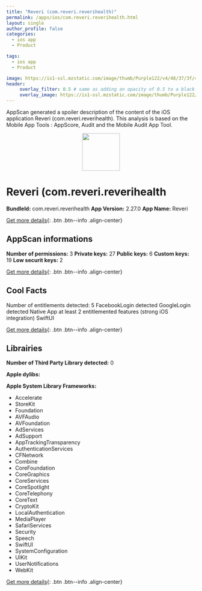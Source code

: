 ```yaml
---
title: "Reveri (com.reveri.reverihealth)"
permalink: /apps/ios/com.reveri.reverihealth.html
layout: single
author_profile: false
categories: 
  - ios app 
  - Product 

tags: 
  - ios app 
  - Product 

image: https://is1-ssl.mzstatic.com/image/thumb/Purple122/v4/48/37/3f/48373f30-c7c6-0b2c-8657-47d6aa2e8250/AppIcon-0-1x_U007emarketing-0-5-0-85-220.png/512x512bb.jpg
header: 
     overlay_filter: 0.5 # same as adding an opacity of 0.5 to a black background
     overlay_image: https://is1-ssl.mzstatic.com/image/thumb/Purple122/v4/48/37/3f/48373f30-c7c6-0b2c-8657-47d6aa2e8250/AppIcon-0-1x_U007emarketing-0-5-0-85-220.png/512x512bb.jpg
---
```

AppScan generated a spoiler description of the content of the iOS application Reveri (com.reveri.reverihealth). This analysis is based on the Mobile App Tools : AppScore, Audit and the Mobile Audit App Tool.

  
  
<div style="text-align: center;"><img src="https://is1-ssl.mzstatic.com/image/thumb/Purple122/v4/48/37/3f/48373f30-c7c6-0b2c-8657-47d6aa2e8250/AppIcon-0-1x_U007emarketing-0-5-0-85-220.png/512x512bb.jpg" width="100" height="100"></div>  
  
# Reveri (com.reveri.reverihealth

**BundleId:** com.reveri.reverihealth
**App Version:** 2.27.0
**App Name:** Reveri


[Get more details](/pricing.html){: .btn .btn--info .align-center}  
  
## AppScan informations 

**Number of permissions:** 3
**Private keys:** 27
**Public keys:** 6
**Custom keys:** 19
**Low securit keys:** 2
  
[Get more details](/pricing.html){: .btn .btn--info .align-center}

## Cool Facts

Number of entitlements detected: 5
FacebookLogin detected
GoogleLogin detected
Native App
at least 2 entitlemented features (strong iOS integration)
SwiftUI
  
[Get more details](/pricing.html){: .btn .btn--info .align-center}

## Librairies 
**Number of Third Party Library detected:** 0

**Apple dylibs:**


**Apple System Library Frameworks:**
- Accelerate
- StoreKit
- Foundation
- AVFAudio
- AVFoundation
- AdServices
- AdSupport
- AppTrackingTransparency
- AuthenticationServices
- CFNetwork
- Combine
- CoreFoundation
- CoreGraphics
- CoreServices
- CoreSpotlight
- CoreTelephony
- CoreText
- CryptoKit
- LocalAuthentication
- MediaPlayer
- SafariServices
- Security
- Speech
- SwiftUI
- SystemConfiguration
- UIKit
- UserNotifications
- WebKit


  
[Get more details](/pricing.html){: .btn .btn--info .align-center}


